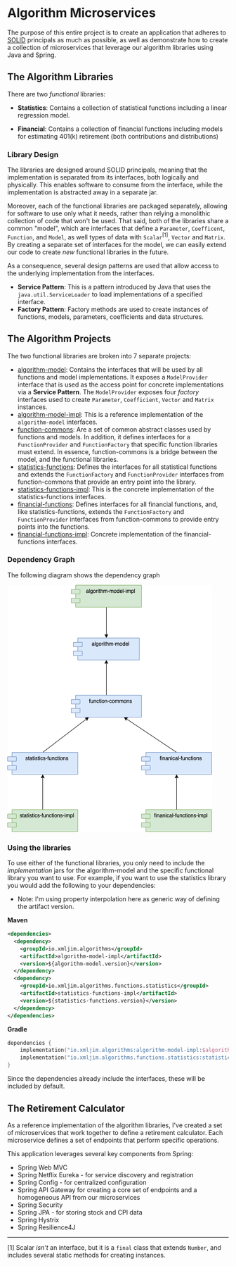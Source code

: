 # Algorithm Microservices

The purpose of this entire project is to create an application that adheres to 
[SOLID](http://www.objectmentor.com/resources/articles/Principles_and_Patterns.pdf) 
principals as much as possible, as well as demonstrate how to create a collection of 
microservices that leverage our algorithm libraries using Java and Spring.

## The Algorithm Libraries

There are two _functional_ libraries:

- **Statistics**: Contains a collection of statistical functions including a linear regression
  model.

- **Financial**: Contains a collection of financial functions including models for 
  estimating 401(k) retirement (both contributions and distributions)

### Library Design

The libraries are designed around SOLID principals, meaning that the implementation is
separated from its interfaces, both logically and physically. This enables software 
to consume from the interface, while the implementation is abstracted away in a separate
jar.

Moreover, each of the functional libraries are packaged separately, allowing for software
to use only what it needs, rather than relying a monolithic collection of code that 
won't be used. That said, both of the libraries share a common "model", which are interfaces
that define a `Parameter`, `Coefficent`, `Function`, and `Model`, as well types of data with
`Scalar`<sup>[1]</sup>, `Vector` and `Matrix`.  By creating a separate set of interfaces for the model,
we can easily extend our code to create _new_ functional libraries in the future.

As a consequence, several design patterns are used that allow access to the underlying
implementation from the interfaces.

- **Service Pattern**: This is a pattern introduced by Java that uses the `java.util.ServiceLoader`
  to load implementations of a specified interface. 
- **Factory Pattern**: Factory methods are used to create instances of functions, models, parameters,
  coefficients and data structures.

## The Algorithm Projects

The two functional libraries are broken into 7 separate projects:

- [algorithm-model](./algorithm-model/README.md): Contains the interfaces that will be used by all functions
  and model implementations. It exposes a `ModelProvider` interface that is used as the access point 
  for concrete implementations via a **Service Pattern**.  The `ModelProvider` exposes four _factory_
  interfaces used to create `Parameter`, `Coefficient`, `Vector` and `Matrix` instances.
- [algorithm-model-impl](./algorithm-model-impl/README.md): This is a reference implementation of the 
  `algorithm-model` interfaces. 
- [function-commons](./function-commons/README.md): Are a set of common abstract classes used by 
  functions and models. In addition, it defines interfaces for a `FunctionProvider` and 
  `FunctionFactory` that specific function libraries must extend.  In essence, function-commons
  is a bridge between the model, and the functional libraries.
- [statistics-functions](./statistics-functions): Defines the interfaces for all statistical functions
  and extends the `FunctionFactory` and `FunctionProvider` interfaces from function-commons that
  provide an entry point into the library.
- [statistics-functions-impl](./statistics-functions-impl): This is the concrete implementation of 
  the statistics-functions interfaces. 
- [financial-functions](./financial-functions): Defines interfaces for all financial functions, and,
  like statistics-functions, extends the `FunctionFactory` and `FunctionProvider` interfaces from
  function-commons to provide entry points into the functions.
- [financial-functions-impl](./financial-functions-impl): Concrete implementation of the financial-functions 
  interfaces.

### Dependency Graph

The following diagram shows the dependency graph

![Algorithm Components](Algorithm-Components.png)

### Using the libraries

To use either of the functional libraries, you only need to include the _implementation_ jars
for the algorithm-model and the specific functional library you want to use.  For example,
if you want to use the statistics library you would add the following to your dependencies:

* Note: I'm using property interpolation here as generic way of defining the artifact version.

**Maven**
```xml
<dependencies>
  <dependency>
    <groupId>io.xmljim.algorithms</groupId>
    <artifactId>algorithm-model-impl</artifactId>
    <version>${algorithm-model.version}</version>
  </dependency>
  <dependency>
    <groupId>io.xmljim.algorithms.functions.statistics</groupId>
    <artifactId>statistics-functions-impl</artifactId>
    <version>${statistics-functions.version}</version>
  </dependency>
</dependencies>
```

**Gradle**

```kotlin
dependencies {
    implementation("io.xmljim.algorithms:algorithm-model-impl:$algorithm-model.version")
    implementation("io.xmljim.algorithms.functions.statistics:statistics-functions-impl:$statistics-model.version")
}
```

Since the dependencies already include the interfaces, these will be included by default.



## The Retirement Calculator

As a reference implementation of the algorithm libraries, I've created a set of microservices that 
work together to define a retirement calculator.  Each microservice defines a set of
endpoints that perform specific operations.

This application leverages several key components from Spring:

- Spring Web MVC
- Spring Netflix Eureka - for service discovery and registration
- Spring Config - for centralized configuration
- Spring API Gateway for creating a core set of endpoints and a homogeneous API from our microservices
- Spring Security
- Spring JPA - for storing stock and CPI data
- Spring Hystrix
- Spring Resilience4J




---
[1] Scalar _isn't_ an interface, but it is a `final` class that extends `Number`, and includes several
    static methods for creating instances.


